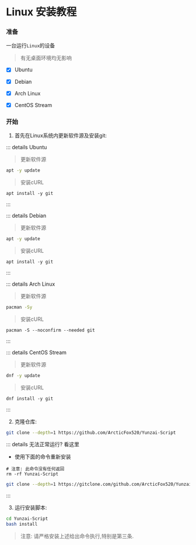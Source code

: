 # Linux 安装教程

### 准备
一台运行`Linux`的设备

> 有无桌面环境均无影响

- [X] Ubuntu

- [X] Debian

- [X] Arch Linux

- [X] CentOS Stream

### 开始
1. 首先在Linux系统内更新软件源及安装git:

::: details Ubuntu

> 更新软件源

```bash
apt -y update
```

> 安装cURL

```
apt install -y git
```
:::

::: details Debian
> 更新软件源

```bash
apt -y update
```

> 安装cURL

```
apt install -y git
```
:::

::: details Arch Linux
> 更新软件源

```bash
pacman -Sy
```

> 安装cURL

```
pacman -S --noconfirm --needed git
```
:::

::: details CentOS Stream
> 更新软件源

```bash
dnf -y update
```

> 安装cURL

```
dnf install -y git
```
:::

2. 克隆仓库: 
```bash
git clone --depth=1 https://github.com/ArcticFox520/Yunzai-Script
```

::: details 无法正常运行? 看这里
- 使用下面的命令重新安装
```
# 注意: 此命令没有任何返回
rm -rf Yunzai-Script
```
```bash
git clone --depth=1 https://gitclone.com/github.com/ArcticFox520/Yunzai-Script
```
:::

3. 运行安装脚本:
```bash
cd Yunzai-Script
bash install
```

> 注意: 请严格安装上述给出命令执行,特别是第三条.
